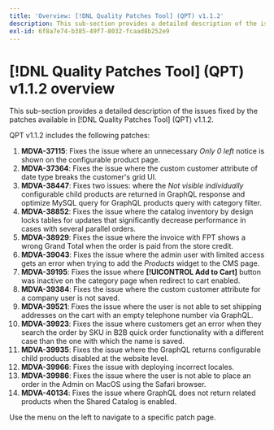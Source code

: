 ```yaml
---
title: 'Overview: [!DNL Quality Patches Tool] (QPT) v1.1.2'
description: This sub-section provides a detailed description of the issues fixed by the patches available in [!DNL Quality Patches Tool] (QPT) v1.1.2.
exl-id: 6f8a7e74-b385-49f7-8032-fcaad8b252e9
---
```

# [!DNL Quality Patches Tool] (QPT) v1.1.2 overview

This sub-section provides a detailed description of the issues fixed by the patches available in [!DNL Quality Patches Tool] (QPT) v1.1.2.

QPT v1.1.2 includes the following patches:

1. **MDVA-37115**: Fixes the issue where an unnecessary *Only 0 left* notice is shown on the configurable product page.
1. **MDVA-37364**: Fixes the issue where the custom customer attribute of date type breaks the customer's grid UI.
1. **MDVA-38447**: Fixes two issues: where the *Not visible individually* configurable child products are returned in GraphQL response and optimize MySQL query for GraphQL products query with category filter.
1. **MDVA-38852**: Fixes the issue where the catalog inventory by design locks tables for updates that significantly decrease performance in cases with several parallel orders.
1. **MDVA-38929**: Fixes the issue where the invoice with FPT shows a wrong Grand Total when the order is paid from the store credit.
1. **MDVA-39043**: Fixes the issue where the admin user with limited access gets an error when trying to add the *Products* widget to the CMS page.
1. **MDVA-39195**: Fixes the issue where **[!UICONTROL Add to Cart]** button was inactive on the category page when redirect to cart enabled.
1. **MDVA-39384**: Fixes the issue where the custom customer attribute for a company user is not saved.
1. **MDVA-39521**: Fixes the issue where the user is not able to set shipping addresses on the cart with an empty telephone number via GraphQL.
1. **MDVA-39923**: Fixes the issue where customers get an error when they search the order by SKU in B2B quick order functionality with a different case than the one with which the name is saved.
1. **MDVA-39935**: Fixes the issue where the GraphQL returns configurable child products disabled at the website level.
1. **MDVA-39966**: Fixes the issue with deploying incorrect locales.
1. **MDVA-39986**: Fixes the issue where the user is not able to place an order in the Admin on MacOS using the Safari browser.
1. **MDVA-40134**: Fixes the issue where GraphQL does not return related products when the Shared Catalog is enabled.

Use the menu on the left to navigate to a specific patch page.
